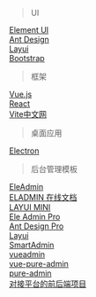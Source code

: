 > UI

[Element UI](https://element.eleme.io/)  
[Ant Design](https://ant.design/)  
[Layui](https://layui.dev/)  
[Bootstrap](https://getbootstrap.com/)  

> 框架

[Vue.js](https://vuejs.org/)  
[React](https://react.dev/)  
[Vite中文网](https://vitejs.cn/)  

> 桌面应用

[Electron](https://www.electronjs.org/)  

> 后台管理模板

[EleAdmin](https://eleadmin.com/)  
[ELADMIN 在线文档](https://eladmin.vip/)  
[LAYUI MINI](http://layuimini.99php.cn/)  
[Ele Admin Pro](https://pro.eleadmin.com/)  
[Ant Design Pro](https://preview.pro.ant.design/)  
[Layui](https://layui.dev/)  
[SmartAdmin](https://smartadmin.vip/)  
[vueadmin](http://www.vueadmin.net/)   
[vue-pure-admin](https://github.com/pure-admin/vue-pure-admin)  
[pure-admin](https://pure-admin.github.io/pure-admin-doc/)  
[对接平台的前后端项目](https://pure-admin.github.io/pure-admin-doc/pages/opensource/) 
